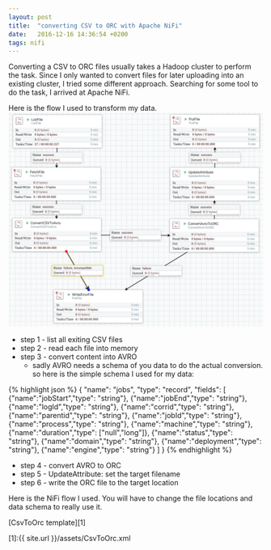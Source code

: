 ```yaml
---
layout: post
title:  "converting CSV to ORC with Apache NiFi"
date:   2016-12-16 14:36:54 +0200
tags: nifi
---
```

Converting a CSV to ORC files usually takes a Hadoop cluster to perform the task. Since I only wanted to convert files for later uploading into an existing cluster, I tried some different approach. Searching for some tool to do the task, I arrived at Apache NiFi.

Here is the flow I used to transform my data.
![nifi flow](/assets/nifi-flow.png)

* step 1 - list all exiting CSV files
* step 2 - read each file into memory
* step 3 - convert content into AVRO
  * sadly AVRO needs a schema of you data to do the actual conversion. so here is the simple schema I used for my data:

{% highlight json %}
{
  "name": "jobs",
  "type": "record",
  "fields": [
    {"name":"jobStart","type": "string"},
    {"name":"jobEnd","type": "string"},
    {"name":"logId","type": "string"},
    {"name":"corrid","type": "string"},
    {"name":"parentid","type": "string"},
    {"name":"jobId","type": "string"},
    {"name":"process","type": "string"},
    {"name":"machine","type": "string"},
    {"name":"duration","type": ["null","long"]},
    {"name":"status","type": "string"},
    {"name":"domain","type": "string"},
    {"name":"deployment","type": "string"},
    {"name":"engine","type": "string"}
  ]
}
{% endhighlight %}

* step 4 - convert AVRO to ORC
* step 5 - UpdateAttribute: set the target filename
* step 6 - write the ORC file to the target location

Here is the NiFi flow I used. You will have to change the file locations and data schema to really use it.

[CsvToOrc template][1]

[1]:{{ site.url }}/assets/CsvToOrc.xml
